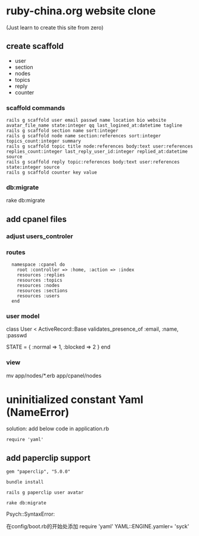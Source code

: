 # ruby-china.org website clone
(Just learn to create this site from zero)

## create scaffold

- user
- section
- nodes
- topics
- reply
- counter

### scaffold commands
```
rails g scaffold user email passwd name location bio website avatar_file_name state:integer qq last_logined_at:datetime tagline
rails g scaffold section name sort:integer
rails g scaffold node name section:references sort:integer topics_count:integer summary
rails g scaffold topic title node:references body:text user:references replies_count:integer last_reply_user_id:integer replied_at:datetime source
rails g scaffold reply topic:references body:text user:references state:integer source
rails g scaffold counter key value
```
### db:migrate
rake db:migrate


## add cpanel files


### adjust users_controler
### routes
```
  namespace :cpanel do
    root :controller => :home, :action => :index
    resources :replies
    resources :topics
    resources :nodes
    resources :sections
    resources :users
  end
```

### user model
class User < ActiveRecord::Base
  validates_presence_of :email, :name, :passwd

  STATE = {
    :normal => 1,
    :blocked => 2
    }
end

### view
mv app/nodes/*.erb app/cpanel/nodes


# uninitialized constant Yaml (NameError)
solution:
add below code in application.rb
```
require 'yaml'
```

## add paperclip support
```
gem "paperclip", "5.0.0"
```

```
bundle install
```

```
rails g paperclip user avatar
```

```
rake db:migrate
```

Psych::SyntaxError:

在config/boot.rb的开始处添加
require 'yaml'
YAML::ENGINE.yamler= 'syck'
